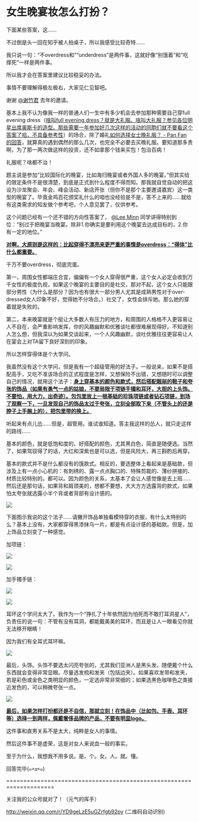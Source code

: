 # 女生晚宴妆怎么打扮？

下面某些答案，这……

不过倒是头一回在知乎被人拍桌子，所以我感受比较奇特……

我只说一句：“不overdress和”“underdress”是两件事，这就好像“别饿着”和“吃撑死”一样是两件事。

所以我才会在答案里建议比较稳妥的办法。  

事情不要理解得极左极右，大家见仁见智吧。

谢谢 [@谢竹君](//www.zhihu.com/people/6925321cf5d6e840f42f0758af74dfa6) 去年的邀请。

基本上我不认为像我一样的普通人们一生中有多少机会去参加那种需要自己穿full evening dress（<u>啥叫full evening dress？就是大礼服。啥叫大礼服？参见各位明星出席奥斯卡的造型。那些需要一年参加好几次这样的活动的同胞们就不要看这个答案了哈，不具备参考性</u>）的场合，除了婚礼[如何选择女士晚礼服？ - Pan Fan 的回答](http://www.zhihu.com/question/22402635/answer/21244555)，就算真的遇到偶然的那么几次，也完全不必要去买晚礼服。要知道那多贵啊，为了那一两次做这样的投资，还不如拿那个钱来买包！包治百病！

礼服呢？啥都不治！

题主说是参加“比较国际化的晚宴，比如海归晚宴或者外国人多的晚宴。”但其实给的限定条件不是很清楚，到底是正式到什么程度不得而知。那我就自觉自动的把这设为沙龙聚会、年会、峰会活动、新店开张（但你不是那个主要邀请嘉宾）这一类型的晚宴了。毕竟金鸡百花颁奖礼什么的咱也没经验是不是，答不上来的……就给有这类需求的知友做个参考吧，个人意见罢了，仅供参考。

这个问题已经有一个还不错的方向性答案了， [@Lee Minn](//www.zhihu.com/people/6abc3dfbc2e5af8b11983e70f09ea804) 同学讲得特别到位：“别过于把晚宴当晚宴。除非1.你确实是要利用这个晚宴去达成目标的，2.你有一定的地位。”

**<u>对啊，大原则是这样的：比起穿得不漂亮来更严重的事情是overdress：“得体”比什么都重要。</u>**

千万不要overdress，彻底完蛋。

第一，周围女性都端庄合宜，偏偏有一个女人穿得很严重，这个女人必定会收到万千女性的极度仇视，如果这个晚宴的主要目的是社交，那对不起，这个女人只能跟部分男性（为什么是部分？因为也有很大一部分男人尤其是成熟男性对于over-dressed女人印象不好，觉得她不分场合。）社交了，女性会排斥她。那么她的穿着就是失败的。

第二，本来晚宴就是个挺让大多数人有压力的地方，和周围的人格格不入更容易让人不自在，会严重影响发挥，你的风趣幽默和优雅谈吐都很难展现得好。不知道别人怎么想，但我深以为如果交谈起来，一个人风趣幽默，谈吐优雅往往更容易让人在宴会上对TA留下良好深刻的印象。

所以怎样穿得体是个大学问。

我虽然没有这个大学问，但是我有一个超级管用的好法子。一般说来，如果不是搭配高手，又吃不准该场合的正式程度是怎样，又想保险不出错，又想随时可以调整自己的情况，就用这个法子：**<u>身上穿基本的颜色和款式，然后搭配靓丽的鞋子和夸张的饰品（如果有勇气一点的姑娘，不要局限于项链手镯和耳环，大胆的上头饰。不要怕，用大力，出奇迹）。包包里放上一根基础的珍珠项链或者钻石项链，到场了观察一下，一旦发现自己的饰品太过于夸张，立刻全部取下来（不管头上的还是脖子上手腕上的），把包里带的换上。</u>**

听起来有点儿怂……但是，超管用。谁试谁知道。答主我这样的怂人，就只走这样的路线……

基本的颜色，就是低饱和度的、好搭配的颜色，尤其黑白色，简直是随便选。当然了，如果驾驭得了的话，大红和深紫也是可以选，但是风险大，再三斟酌后再穿。

基本的款式并不是什么都没有的饿款式。相反的，要选整体上看起来是基础款，但涉及上有一点小心机的：有刺绣的、露一点点胸口的、特殊剪裁的、薄纱拼接的、材质比较特别的。都可以。因为颜色的关系，太基本了会让人感觉像是去上班……然后还是那句话，如果背和肩颈美的，想都不要想，大大方方选露背的款式，如果怕太夸张就选露小半个背或者背部有设计感的。

![](https://pic3.zhimg.com/339bcd05dc2b9441565bb5a28c0127a6_b.jpg)  

下面图示我说的这个法子……请撇开饰品单独看模特穿的衣服，有什么太特别的么？基本上没有，大家都穿得黑漆抹乌一片，都是有点设计感的基础款。但是，加上饰品立刻变了一种感觉。

加项链：

![](https://pic4.zhimg.com/58f40adf6d58ecec380301cfbc73d203_b.jpg)  

![](https://pic1.zhimg.com/43077a3cdab3ad0205d4ecbf3fccaf10_b.jpg)  

加手镯手链：

![](https://pic1.zhimg.com/cef41fe590f54181f0383f94cbe06a90_b.jpg)  

![](https://pic2.zhimg.com/1d30c66493ac21ebeb2aa2a46e1db239_b.jpg)  

耳环这个学问太大了。我作为一个“挣扎了十年依然因为怕死而不敢打耳洞星人”，负责任的说一句：不管有没有耳洞，都能戴美美的耳环，而且是让人一眼看见你就无法移开眼睛！

因为我们有全耳式耳环嘛。

![](https://pic4.zhimg.com/6bea66bc2b36db5480be0de053dd4a47_b.jpg)  

最后，头饰。头饰不要选太闪亮夸张的，尤其我们亚洲人是黑头发，随便戴个什么东西就会变得非常显眼。尽量选发梳和发夹（包括边夹）。如果喜欢发带和发夹，若是彩色或金色之类明显的颜色，一定选非常非常细的；如果选黑色咖啡色之类接近发色的，可以稍微夸张一点。

![](https://pic3.zhimg.com/3097ab714912af3d5bdd0aae3d411066_b.jpg)  

<u>**最后，如果怎样打扮都还是不自信，那就立刻！在饰品中（比如包、手表、耳环等）选择一到两样，佩戴奢侈品牌的产品，不要有明显logo。**</u>

这件事和直男关系不是太大，纯粹是女人的事情。

然后这件事不是虚荣，这是对女人来说血一般的事实。

至于为什么，我想我不用多说。是。个。女。人。就。懂。

回答完毕(๑￫ܫ￩๑)

====================================================================

关注我的公众号就对了！（元气的挥手）

[<span>http://</span><span>weixin.qq.com/r/YD9geLz</span><span>E5uGZrfgb92py</span><span></span>](http://weixin.qq.com/r/YD9geLzE5uGZrfgb92py) (二维码自动识别)